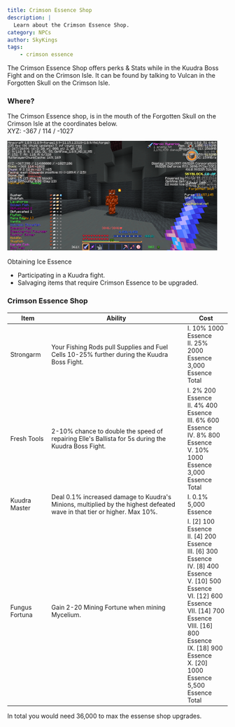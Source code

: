 ```yaml {metadata}
title: Crimson Essence Shop
description: |
  Learn about the Crimson Essence Shop.
category: NPCs
author: SkyKings
tags:
    - crimson essence
```

The Crimson Essence Shop offers perks & Stats while in the Kuudra Boss Fight and on the Crimson Isle. It can be found by talking to Vulcan in the Forgotten Skull on the Crimson Isle.

### Where?
The Crimson Essence shop, is in the mouth of the Forgotten Skull on the Crimson Isle at the coordinates below.  
XYZ: -367 / 114 / -1027

![Crimson essence NPC](/images/crimsonessencenpc.png)

  
Obtaining Ice Essence  
- Participating in a Kuudra fight.  
- Salvaging items that require Crimson Essence to be upgraded.

### Crimson Essence Shop

| **Item**       | **Ability**                                                                                                              | **Cost**                                                                                                                                                                                                                                                          |
|----------------|--------------------------------------------------------------------------------------------------------------------------|-------------------------------------------------------------------------------------------------------------------------------------------------------------------------------------------------------------------------------------------------------------------|
| Strongarm      | Your Fishing Rods pull Supplies and Fuel Cells 10-25% further during the Kuudra Boss Fight.                              | I. 10% 1000 Essence<br>II. 25% 2000 Essence<br>3,000 Essence Total                                                                                                                                                                                                |
| Fresh Tools    | 2-10% chance to double the speed of repairing Elle's Ballista for 5s during the Kuudra Boss Fight.                       | I. 2% 200 Essence<br>II. 4% 400 Essence<br>III. 6% 600 Essence<br>IV. 8% 800 Essence<br>V. 10% 1000 Essence<br>3,000 Essence Total                                                                                                                                |
| Kuudra Master  | Deal 0.1% increased damage to Kuudra's Minions, multiplied by the highest defeated wave in that tier or higher. Max 10%. | I. 0.1% 5,000 Essence                                                                                                                                                                                                                                             |
| Fungus Fortuna | Gain 2-20 Mining Fortune when mining Mycelium.                                                                           | I. [2] 100 Essence<br>II. [4] 200 Essence<br>III. [6] 300 Essence<br>IV. [8] 400 Essence<br>V. [10] 500 Essence<br>VI. [12] 600 Essence<br>VII. [14] 700 Essence<br>VIII. [16] 800 Essence<br>IX. [18] 900 Essence<br>X. [20] 1000 Essence<br>5,500 Essence Total |


In total you would need 36,000 to max the essense shop upgrades.
